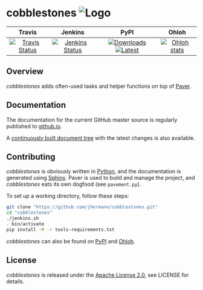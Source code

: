 # cobblestones ![Logo](https://raw.github.com/jhermann/cobblestones/master/doc/_static/cobblestones-logo-48.png)

| **Travis** | **Jenkins** | **PyPI** | **Ohloh** |
|:-------------:|:-------------:|:-------------:|:-------------:|
| [![Travis Status](https://travis-ci.org/jhermann/cobblestones.png?branch=master)](https://travis-ci.org/jhermann/cobblestones) | [![Jenkins Status](https://huschteguzzel.de/hudson/buildStatus/icon?job=cobblestones)](https://huschteguzzel.de/hudson/view/jhermann/job/cobblestones/) | [![Downloads](https://pypip.in/d/cobblestones/badge.png)](https://pypi.python.org/pypi/cobblestones) [![Latest](https://pypip.in/v/cobblestones/badge.png)](https://crate.io/package/cobblestones) | [![Ohloh stats](https://www.ohloh.net/p/cobblestones/widgets/project_thin_badge.gif)](https://www.ohloh.net/p/cobblestones) |


## Overview
*cobblestones* adds often-used tasks and helper functions on top of
[Paver](https://pypi.python.org/pypi/Paver).


## Documentation

The documentation for the current GitHub master source is regularly published to
[github.io](http://jhermann.github.io/cobblestones/).

A [continuously built document tree](https://huschteguzzel.de/hudson/job/cobblestones/doclinks/1/)
with the latest changes is also available.


## Contributing

*cobblestones* is obviously written in [Python](http://www.python.org/),
and the documentation is generated using [Sphinx](https://pypi.python.org/pypi/Sphinx).
Paver is used to build and manage the project, and *cobblestones* eats its own dogfood
(see `pavement.py`).

To set up a working directory, follow these steps:

```sh
git clone "https://github.com/jhermann/cobblestones.git"
cd "cobblestones"
./jenkins.sh
. bin/activate
pip install -M -r tools-requirements.txt
```

*cobblestones* can also be found on [PyPI](https://pypi.python.org/pypi/cobblestones)
and [Ohloh](https://www.ohloh.net/p/cobblestones).


## License

*cobblestones* is released under the 
[Apache License 2.0](https://www.apache.org/licenses/LICENSE-2.0.html),
see LICENSE for details.

